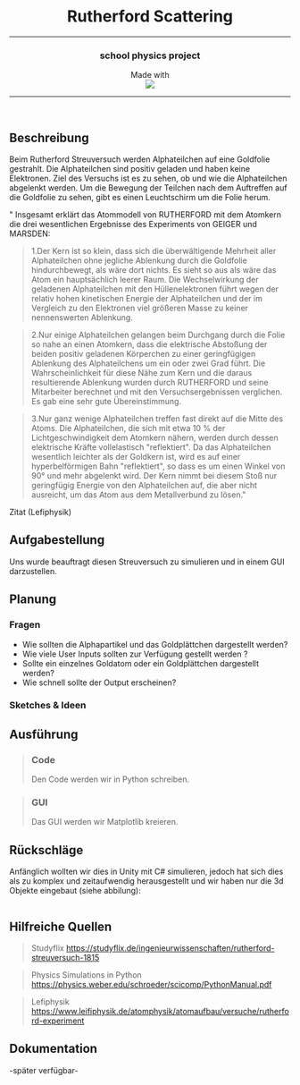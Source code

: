 <h1 align="center">Rutherford Scattering</h1>

---

<h3 align="center"> school physics project</h3>
<p align="center">
  Made with<br>
  <img align="center" src="https://camo.githubusercontent.com/3df944c2b99f86f1361df72285183e890f11c52d36dfcd3c2844c6823c823fc1/68747470733a2f2f696d672e736869656c64732e696f2f7374617469632f76313f7374796c653d666f722d7468652d6261646765266d6573736167653d507974686f6e26636f6c6f723d333737364142266c6f676f3d507974686f6e266c6f676f436f6c6f723d464646464646266c6162656c3d">
</p>

---

<br>

## Beschreibung
Beim Rutherford Streuversuch werden Alphateilchen auf eine Goldfolie gestrahlt. Die Alphateilchen sind positiv geladen und haben keine Elektronen. Ziel des Versuchs ist es zu sehen, ob und wie die Alphateilchen abgelenkt werden. Um die Bewegung der Teilchen nach dem Auftreffen auf die Goldfolie zu sehen, gibt es einen Leuchtschirm um die Folie herum.

"
Insgesamt erklärt das Atommodell von RUTHERFORD mit dem Atomkern die drei wesentlichen Ergebnisse des Experiments von GEIGER und MARSDEN:

>1.Der Kern ist so klein, dass sich die überwältigende Mehrheit aller Alphateilchen ohne jegliche Ablenkung durch die Goldfolie hindurchbewegt, als wäre dort nichts. Es sieht so aus als wäre das Atom ein hauptsächlich leerer Raum. Die Wechselwirkung der geladenen Alphateilchen mit den Hüllenelektronen führt wegen der relativ hohen kinetischen Energie der Alphateilchen und der im Vergleich zu den Elektronen viel größeren Masse zu keiner nennenswerten Ablenkung.

>2.Nur einige Alphateilchen gelangen beim Durchgang durch die Folie so nahe an einen Atomkern, dass die elektrische Abstoßung der beiden positiv geladenen Körperchen zu einer geringfügigen Ablenkung des Alphateilchens um ein oder zwei Grad führt. Die Wahrscheinlichkeit für diese Nähe zum Kern und die daraus resultierende Ablenkung wurden durch RUTHERFORD und seine Mitarbeiter berechnet und mit den Versuchsergebnissen verglichen. Es gab eine sehr gute Übereinstimmung.

>3.Nur ganz wenige Alphateilchen treffen fast direkt auf die Mitte des Atoms. Die Alphateilchen, die sich mit etwa 10 % der Lichtgeschwindigkeit dem Atomkern nähern, werden durch dessen elektrische Kräfte vollelastisch "reflektiert". Da das Alphateilchen wesentlich leichter als der Goldkern ist, wird es auf einer hyperbelförmigen Bahn "reflektiert", so dass es um einen Winkel von 90° und mehr abgelenkt wird. Der Kern nimmt bei diesem Stoß nur geringfügig Energie von den Alphateilchen auf, die aber nicht ausreicht, um das Atom aus dem Metallverbund zu lösen."

Zitat (Lefiphysik)

## Aufgabestellung
Uns wurde beauftragt diesen Streuversuch zu simulieren und in einem GUI darzustellen.

## Planung

###  Fragen
- Wie sollten die Alphapartikel und das Goldplättchen dargestellt werden? 
- Wie viele User Inputs sollten zur Verfügung gestellt werden ?
- Sollte ein einzelnes Goldatom oder ein Goldplättchen dargestellt werden? 
- Wie schnell sollte der Output erscheinen? 
 
### Sketches & Ideen


## Ausführung

>### Code
>Den Code werden wir in Python schreiben. 

>### GUI
>Das GUI werden wir Matplotlib kreieren.


## Rückschläge

Anfänglich wollten wir dies in Unity mit C# simulieren, jedoch hat sich dies als zu komplex und zeitaufwendig herausgestellt und wir haben nur die 3d Objekte eingebaut (siehe abbilung):

<img src="">

## Hilfreiche Quellen
>Studyflix https://studyflix.de/ingenieurwissenschaften/rutherford-streuversuch-1815

>Physics Simulations in Python
https://physics.weber.edu/schroeder/scicomp/PythonManual.pdf

>Lefiphysik https://www.leifiphysik.de/atomphysik/atomaufbau/versuche/rutherford-experiment


## Dokumentation 

-später verfügbar-
